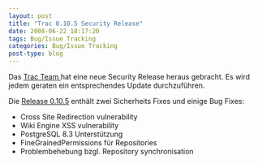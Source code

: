 ```yaml
---
layout: post
title: "Trac 0.10.5 Security Release"
date: 2008-06-22 18:17:20
tags: Bug/Issue Tracking
categories: Bug/Issue Tracking
post-type: blog
---
```

Das [Trac Team ](http://trac.edgewall.org/ "Trac Team ")hat eine neue Security Release heraus gebracht. Es wird jedem geraten ein entsprechendes Update durchzuführen.

Die [Release 0.10.5](http://trac.edgewall.org/query?status=closed&milestone=0.10.5 "Release 0.10.5") enthält zwei Sicherheits Fixes und einige Bug Fixes:

+ Cross Site Redirection vulnerability
+ Wiki Engine XSS vulnerability 
+ PostgreSQL 8.3 Unterstützung
+ FineGrainedPermissions für Repositories
+ Problembehebung bzgl. Repository synchronisation

